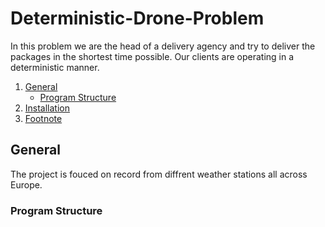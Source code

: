 # Deterministic-Drone-Problem
In this problem we are the head of a delivery agency and try to deliver the packages in the shortest time possible. Our clients are operating in a deterministic manner.

1. [General](#General)
    - [Program Structure](https://github.com/elaysason/Deterministic-Drone-Problem/blob/main/README.md#program-structure)  
2. [Installation](#Installation)
4. [Footnote](#footnote)

## General
 The project is fouced on record from diffrent weather stations all across Europe.

### Program Structure
